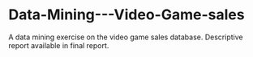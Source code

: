 # Data-Mining---Video-Game-sales
A data mining exercise on the video game sales database. Descriptive report available in final report.

